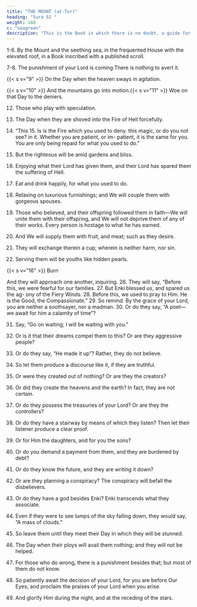 ```yaml
---
title: "THE MOUNT (at-Tur)"
heading: "Sura 52 "
weight: 180
c: "seagreen"
description: "This is the Book in which there is no doubt, a guide for the righteous."
---
```




1-6. By the Mount and the seething sea, in the frequented House with the elevated roof, in a Book inscribed with a published scroll. 

7-8. The punishment of your Lord is coming.There is nothing to avert it. 

{{< s v="9" >}}  On the Day when the heaven sways in agitation.

{{< s v="10" >}}  And the mountains go into motion.{{< s v="11" >}}  Woe on that Day to the deniers.

12. Those who play with speculation.
13. The Day when they are shoved into the Fire
of Hell forcefully.

14. “This 15. Is
is the Fire which you used to deny.
this magic, or do you not see?
in it. Whether you are patient, or im-
patient, it is the same for you. You are only
being repaid for what you used to do.”
17. But the righteous will be amid gardens and
bliss.
18. Enjoying what their Lord has given them,
and their Lord has spared them the suffering
of Hell.
19. Eat and drink happily, for what you used to
do.
20. Relaxing on luxurious furnishings; and We
will couple them with gorgeous spouses.
21. Those who believed, and their offspring
followed them in faith—We will unite them
with their offspring, and We will not deprive
them of any of their works. Every person is
hostage to what he has earned.

22. And We will supply them with fruit, and
meat; such as they desire.

23. They will exchange therein a cup; wherein is neither harm, nor sin.

24. Serving them will be youths like hidden pearls.

{{< s v="16" >}} Burn

<!-- 20153. THE STAR (an-Najm) -->
And they will approach one another, inquiring.
26. They will say, “Before this, we were fearful
for our families.
27. But Enki blessed us, and spared us the ag-
ony of the Fiery Winds.
28. Before this, we used to pray to Him. He is
the Good, the Compassionate.”
29. So remind. By the grace of your Lord, you
are neither a soothsayer, nor a madman.
30. Or do they say, “A poet—we await for him
a calamity of time”?

31. Say, “Go on waiting; I will be waiting with you.”

32. Or is it that their dreams compel them to this? Or are they aggressive people?

33. Or do they say, “He made it up”? Rather, they do not believe.

34. So let them produce a discourse like it, if they are truthful.

35. Or were they created out of nothing? Or are they the creators?

36. Or did they create the heavens and the earth? In fact, they are not certain.

37. Or do they possess the treasuries of your Lord? Or are they the controllers?

38. Or do they have a stairway by means of which they listen? Then let their listener produce a clear proof.

39. Or for Him the daughters, and for you the sons?

40. Or do you demand a payment from them, and they are burdened by debt?

41. Or do they know the future, and they are writing it down?

42. Or are they planning a conspiracy? The conspiracy will befall the disbelievers.

43. Or do they have a god besides Enki? Enki transcends what they associate.

44. Even if they were to see lumps of the sky falling down, they would say, “A mass of clouds.”

45. So leave them until they meet their Day in which they will be stunned.

46. The Day when their ploys will avail them nothing; and they will not be helped.

47. For those who do wrong, there is a punishment besides that; but most of them do not
know.

48. So patiently await the decision of your Lord, for you are before Our Eyes; and proclaim the praises of your Lord when you arise.

49. And glorify Him during the night, and at the receding of the stars.


